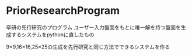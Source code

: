 # PriorResearchProgram

卒研の先行研究のプログラム
ユーザー入力盤面をもとに唯一解を持つ盤面を生成するシステムをpythonに直したもの

9×9,16×16,25×25の生成を先行研究と同じ方法でできるシステムを作る
